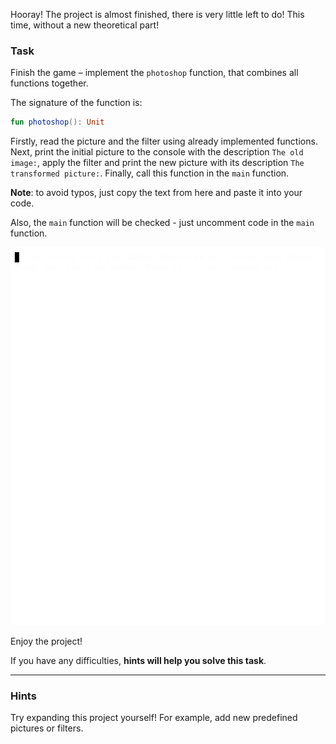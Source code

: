 Hooray! The project is almost finished, there is very little left to do! 
This time, without a new theoretical part!

### Task

Finish the game – implement the `photoshop` function, that combines all functions together. 

<div class="hint" title="Click me to see the signature of the photoshop function">

The signature of the function is:
```kotlin
fun photoshop(): Unit
```
</div>

Firstly, read the picture and the filter using already implemented functions. 
Next, print the initial picture to the console with the description `The old image:`, 
apply the filter and print the new picture with its description `The transformed picture:`.
Finally, call this function in the `main` function.

**Note**: to avoid typos, just copy the text from here and paste it into your code.

Also, the `main` function will be checked - just uncomment code in the `main` function.

<div class="hint" title="Click me to see the console photoshop project example">

![Console photoshop example](../../utils/src/main/resources/images/part1/almost.done/game.gif "Console photoshop example")

</div>

Enjoy the project!

If you have any difficulties, **hints will help you solve this task**.

----

### Hints

<div class="hint" title="Click me to see possible ways to expand the project">

Try expanding this project yourself! For example, add new predefined pictures or filters.
</div>
